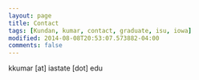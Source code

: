 ```yaml
---
layout: page
title: Contact
tags: [Kundan, kumar, contact, graduate, isu, iowa]
modified: 2014-08-08T20:53:07.573882-04:00
comments: false
---
```


kkumar [at] iastate [dot] edu
